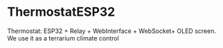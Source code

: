 # ThermostatESP32
Thermostat: ESP32 + Relay + WebInterface + WebSocket+ OLED screen. We use it as a terrarium climate control
